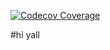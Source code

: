 [![Codecov Coverage](https://img.shields.io/codecov/c/github/upcs/cs-341-project-sq19-hotel/master.svg?style=flat-square)](https://codecov.io/gh/upcs/cs-341-project-sq19-hotel/)

#hi yall
